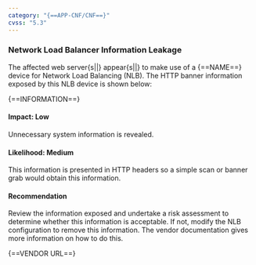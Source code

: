 ```yaml
---
category: "{==APP-CNF/CNF==}"
cvss: "5.3"
---
```

### Network Load Balancer Information Leakage
The affected web server{s||} appear{s||} to make use of a {==NAME==} device for Network Load Balancing (NLB). The HTTP banner information exposed by this NLB device is shown below:

{==INFORMATION==}
#### Impact: Low
Unnecessary system information is revealed.
#### Likelihood: Medium
This information is presented in HTTP headers so a simple scan or banner grab would obtain this information.
#### Recommendation
Review the information exposed and undertake a risk assessment to determine whether this information is acceptable. If not, modify the NLB configuration to remove this information. The vendor documentation gives more information on how to do this.

{==VENDOR URL==}
